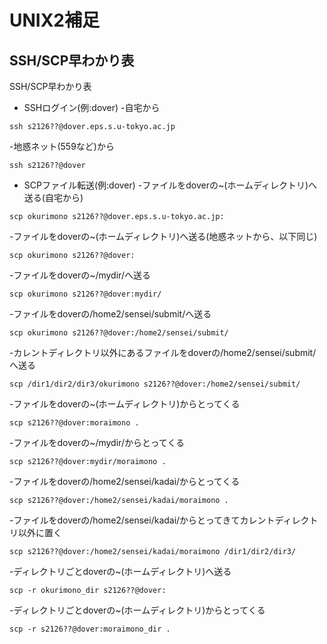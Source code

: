 # UNIX2補足
## SSH/SCP早わかり表
SSH/SCP早わかり表
- SSHログイン(例:dover)
-自宅から
```
ssh s2126??@dover.eps.s.u-tokyo.ac.jp
```
-地惑ネット(559など)から
```
ssh s2126??@dover
```
- SCPファイル転送(例:dover)
-ファイルをdoverの~(ホームディレクトリ)へ送る(自宅から)
```
scp okurimono s2126??@dover.eps.s.u-tokyo.ac.jp:
```
-ファイルをdoverの~(ホームディレクトリ)へ送る(地惑ネットから、以下同じ)
```
scp okurimono s2126??@dover:
```
-ファイルをdoverの~/mydir/へ送る
```
scp okurimono s2126??@dover:mydir/
```
-ファイルをdoverの/home2/sensei/submit/へ送る
```
scp okurimono s2126??@dover:/home2/sensei/submit/
```
-カレントディレクトリ以外にあるファイルをdoverの/home2/sensei/submit/へ送る
```
scp /dir1/dir2/dir3/okurimono s2126??@dover:/home2/sensei/submit/
```
-ファイルをdoverの~(ホームディレクトリ)からとってくる
```
scp s2126??@dover:moraimono .
```
-ファイルをdoverの~/mydir/からとってくる
```
scp s2126??@dover:mydir/moraimono .
```
-ファイルをdoverの/home2/sensei/kadai/からとってくる
```
scp s2126??@dover:/home2/sensei/kadai/moraimono .
```
-ファイルをdoverの/home2/sensei/kadai/からとってきてカレントディレクトリ以外に置く
```
scp s2126??@dover:/home2/sensei/kadai/moraimono /dir1/dir2/dir3/
```
-ディレクトリごとdoverの~(ホームディレクトリ)へ送る
```
scp -r okurimono_dir s2126??@dover:
```
-ディレクトリごとdoverの~(ホームディレクトリ)からとってくる
```
scp -r s2126??@dover:moraimono_dir .
```

